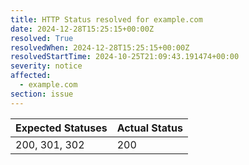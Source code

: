 ```yaml
---
title: HTTP Status resolved for example.com
date: 2024-12-28T15:25:15+00:00Z
resolved: True
resolvedWhen: 2024-12-28T15:25:15+00:00Z
resolvedStartTime: 2024-10-25T21:09:43.191474+00:00
severity: notice
affected:
  - example.com
section: issue
---
```


| Expected Statuses | Actual Status  |
|-------------------|----------------|
| 200, 301, 302 | 200 |
